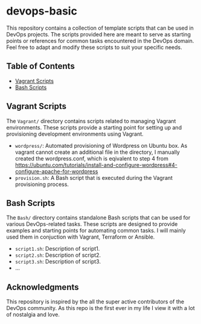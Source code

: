 # devops-basic

This repository contains a collection of template scripts that can be used in DevOps projects. The scripts provided here are meant to serve as starting points or references for common tasks encountered in the DevOps domain. Feel free to adapt and modify these scripts to suit your specific needs.

## Table of Contents

- [Vagrant Scripts](#vagrant-scripts)
- [Bash Scripts](#bash-scripts)

## Vagrant Scripts

The `Vagrant/` directory contains scripts related to managing Vagrant environments. These scripts provide a starting point for setting up and provisioning development environments using Vagrant.

- `wordpress/`: Automated provisioning of Wordpress on Ubuntu box. As vagrant cannot create an additional file in the directory, I manually created the wordpress.conf, which is eqivalent to step 4 from https://ubuntu.com/tutorials/install-and-configure-wordpress#4-configure-apache-for-wordpress 
- `provision.sh`: A Bash script that is executed during the Vagrant provisioning process.

## Bash Scripts

The `Bash/` directory contains standalone Bash scripts that can be used for various DevOps-related tasks. These scripts are designed to provide examples and starting points for automating common tasks. I will mainly used them in conjuction with Vagrant, Terraform or Ansible.

- `script1.sh`: Description of script1.
- `script2.sh`: Description of script2.
- `script3.sh`: Description of script3.
- ...

## Acknowledgments

This repository is inspired by the all the super active contributors of the DevOps community. As this repo is the first ever in my life I view it with a lot of nostalgia and love.
